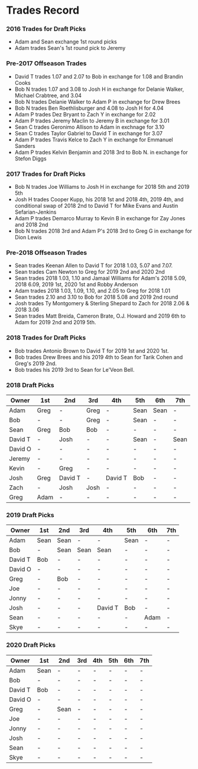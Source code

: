 # Trades Record 

### 2016 Trades for Draft Picks
  - Adam and Sean exchange 1st round picks
  - Adam trades Sean's 1st round pick to Jeremy

### Pre-2017 Offseason Trades
  - David T trades 1.07 and 2.07 to Bob in exchange for 1.08 and Brandin Cooks
  - Bob N trades 1.07 and 3.08 to Josh H in exchange for Delanie Walker, Michael Crabtree, and 3.04
  - Bob N trades Delanie Walker to Adam P in exchange for Drew Brees
  - Bob N trades Ben Roethlisburger and 4.08 to Josh H for 4.04
  - Adam P trades Dez Bryant to Zach Y in exchange for 2.02
  - Adam P trades Jeremy Maclin to Jeremy B in exchange for 3.01
  - Sean C trades Geronimo Allison to Adam in exchnage for 3.10
  - Sean C trades Taylor Gabriel to David T in exchange for 3.07
  - Adam P trades Travis Kelce to Zach Y in exchange for Emmanuel Sanders
  - Adam P trades Kelvin Benjamin and 2018 3rd to Bob N. in exchange for Stefon Diggs
  
### 2017 Trades for Draft Picks
  - Bob N trades Joe Williams to Josh H in exchange for 2018 5th and 2019 5th
  - Josh H trades Cooper Kupp, his 2018 1st and 2018 4th, 2019 4th, and conditional swap of 2018 2nd to David T for Mike Evans and Austin Sefarian-Jenkins
  - Adam P trades Demarco Murray to Kevin B in exchange for Zay Jones and 2018 2nd
  - Bob N trades 2018 3rd and Adam P's 2018 3rd to Greg G in exchange for Dion Lewis

### Pre-2018 Offseason Trades
  - Sean trades Keenan Allen to David T for 2018 1.03, 5.07 and 7.07.
  - Sean trades Cam Newton to Greg for 2019 2nd and 2020 2nd
  - Sean trades 2018 1.03, 1.10 and Jamaal Williams for Adam's 2018 5.09, 2018 6.09, 2019 1st, 2020 1st and Robby Anderson
  - Adam trades 2018 1.03, 1.09, 1.10, and 2.05 to Greg for 2018 1.01
  - Sean trades 2.10 and 3.10 to Bob for 2018 5.08 and 2019 2nd round
  - Josh trades Ty Montgomery & Sterling Shepard to Zach for 2018 2.06 & 2018 3.06
  - Sean trades Matt Breida, Cameron Brate, O.J. Howard and 2019 6th to Adam for 2019 2nd and 2019 5th.

### 2018 Trades for Draft Picks
  - Bob trades Antonio Brown to David T for 2019 1st and 2020 1st.
  - Bob trades Drew Brees and his 2019 4th to Sean for Tarik Cohen and Greg's 2019 2nd.
  - Bob trades his 2019 3rd to Sean for Le'Veon Bell.

### 2018 Draft Picks

| Owner   | 1st     | 2nd     | 3rd     | 4th     | 5th     | 6th     | 7th     |
|---------|---------|---------|---------|---------|---------|---------|---------|
| Adam    | Greg    | -       | Greg    | -       | Sean    | Sean    | -       |
| Bob     | -       | -       | Greg    | -       | Sean    | -       | -       |
| Sean    | Greg    | Bob     | Bob     | -       | -       | -       | -       |
| David T | -       | Josh    | -       | -       | Sean    | -       | Sean    |
| David O | -       | -       | -       | -       | -       | -       | -       |
| Jeremy  | -       | -       | -       | -       | -       | -       | -       |
| Kevin   | -       | Greg    | -       | -       | -       | -       | -       |
| Josh    | Greg    | David T | -       | David T | Bob     | -       | -       |
| Zach    | -       | Josh    | Josh    | -       | -       | -       | -       |
| Greg    | Adam    | -       | -       | -       | -       | -       | -       |


### 2019 Draft Picks

| Owner   | 1st     | 2nd     | 3rd     | 4th     | 5th     | 6th     | 7th     |
|---------|---------|---------|---------|---------|---------|---------|---------|
| Adam    | Sean    | Sean    | -       | -       | Sean    | -       | -       |
| Bob     | -       | Sean    | Sean    | Sean    | -       | -       | -       |
| David T | Bob     | -       | -       | -       | -       | -       | -       |
| David O | -       | -       | -       | -       | -       | -       | -       |
| Greg    | -       | Bob     | -       | -       | -       | -       | -       |
| Joe     | -       | -       | -       | -       | -       | -       | -       |
| Jonny   | -       | -       | -       | -       | -       | -       | -       |
| Josh    | -       | -       | -       | David T | Bob     | -       | -       |
| Sean    | -       | -       | -       | -       | -       | Adam    | -       |
| Skye    | -       | -       | -       | -       | -       | -       | -       |

### 2020 Draft Picks

| Owner   | 1st     | 2nd     | 3rd     | 4th     | 5th     | 6th     | 7th     |
|---------|---------|---------|---------|---------|---------|---------|---------|
| Adam    | Sean    | -       | -       | -       | -       | -       | -       |
| Bob     | -       | -       | -       | -       | -       | -       | -       |
| David T | Bob     | -       | -       | -       | -       | -       | -       |
| David O | -       | -       | -       | -       | -       | -       | -       |
| Greg    | -       | Sean    | -       | -       | -       | -       | -       |
| Joe     | -       | -       | -       | -       | -       | -       | -       |
| Jonny   | -       | -       | -       | -       | -       | -       | -       |
| Josh    | -       | -       | -       | -       | -       | -       | -       |
| Sean    | -       | -       | -       | -       | -       | -       | -       |
| Skye    | -       | -       | -       | -       | -       | -       | -       |
